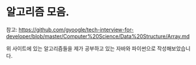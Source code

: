 # 알고리즘 모음.

참고: https://github.com/gyoogle/tech-interview-for-developer/blob/master/Computer%20Science/Data%20Structure/Array.md

위 사이트에 있는 알고리즘들을 제가 공부하고 있는 자바와 파이썬으로 작성해보았습니다.
